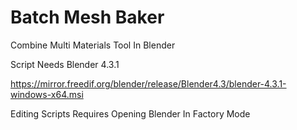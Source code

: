 # Batch Mesh Baker
Combine Multi Materials Tool In Blender

Script Needs Blender 4.3.1

https://mirror.freedif.org/blender/release/Blender4.3/blender-4.3.1-windows-x64.msi

Editing Scripts Requires Opening Blender In Factory Mode
